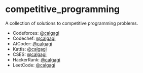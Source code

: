 # competitive\_programming 

A collection of solutions to competitive programming problems.
* Codeforces: [@calgagi](https://codeforces.com/profile/calgagi)
* Codechef: [@calgagi](https://www.codechef.com/users/calgagi)
* AtCoder: [@calgagi](https://atcoder.jp/users/calgagi)
* Kattis: [@calgagi](https://open.kattis.com/users/calgagi)
* CSES: [@calgagi](https://cses.fi/user/8777)
* HackerRank: [@calgagi](https://www.hackerrank.com/calgagi)
* LeetCode: [@calgagi](https://leetcode.com/calgagi/)
